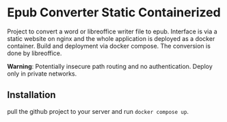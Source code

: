 # Epub Converter Static Containerized

Project to convert a word or libreoffice writer file to epub.
Interface is via a static website on nginx and the whole application is deployed as a docker container.
Build and deployment via docker compose.
The conversion is done by libreoffice.

**Warning**: Potentially insecure path routing and no authentication. Deploy only in private networks.

## Installation
pull the github project to your server and run `docker compose up`.
